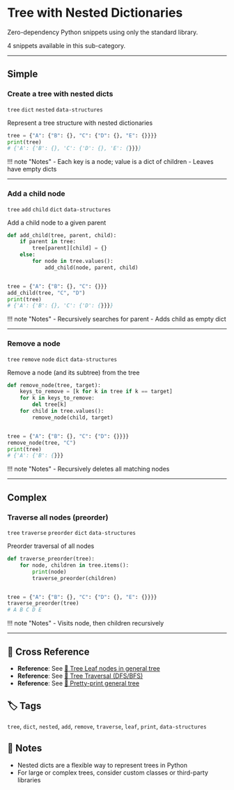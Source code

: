 # Tree with Nested Dictionaries

Zero-dependency Python snippets using only the standard library.

4 snippets available in this sub-category.

---

## Simple

###  Create a tree with nested dicts

`tree` `dict` `nested` `data-structures`

Represent a tree structure with nested dictionaries

```python
tree = {"A": {"B": {}, "C": {"D": {}, "E": {}}}}
print(tree)
# {'A': {'B': {}, 'C': {'D': {}, 'E': {}}}}
```

!!! note "Notes"
    - Each key is a node; value is a dict of children
    - Leaves have empty dicts

<hr class="snippet-divider">

### Add a child node

`tree` `add` `child` `dict` `data-structures`

Add a child node to a given parent

```python
def add_child(tree, parent, child):
    if parent in tree:
        tree[parent][child] = {}
    else:
        for node in tree.values():
            add_child(node, parent, child)


tree = {"A": {"B": {}, "C": {}}}
add_child(tree, "C", "D")
print(tree)
# {'A': {'B': {}, 'C': {'D': {}}}}
```

!!! note "Notes"
    - Recursively searches for parent
    - Adds child as empty dict

<hr class="snippet-divider">

### Remove a node

`tree` `remove` `node` `dict` `data-structures`

Remove a node (and its subtree) from the tree

```python
def remove_node(tree, target):
    keys_to_remove = [k for k in tree if k == target]
    for k in keys_to_remove:
        del tree[k]
    for child in tree.values():
        remove_node(child, target)


tree = {"A": {"B": {}, "C": {"D": {}}}}
remove_node(tree, "C")
print(tree)
# {'A': {'B': {}}}
```

!!! note "Notes"
    - Recursively deletes all matching nodes

<hr class="snippet-divider">

## Complex

###  Traverse all nodes (preorder)

`tree` `traverse` `preorder` `dict` `data-structures`

Preorder traversal of all nodes

```python
def traverse_preorder(tree):
    for node, children in tree.items():
        print(node)
        traverse_preorder(children)


tree = {"A": {"B": {}, "C": {"D": {}, "E": {}}}}
traverse_preorder(tree)
# A B C D E
```

!!! note "Notes"
    - Visits node, then children recursively

<hr class="snippet-divider">

## 🔗 Cross Reference

- **Reference**: See [📂 Tree Leaf nodes in general tree](tree_leaf_nodes.md)
- **Reference**: See [📂 Tree Traversal (DFS/BFS)](tree_traversal.md)
- **Reference**: See [📂 Pretty-print general tree](tree_traversal.md)

## 🏷️ Tags

`tree`, `dict`, `nested`, `add`, `remove`, `traverse`, `leaf`, `print`, `data-structures`

## 📝 Notes
- Nested dicts are a flexible way to represent trees in Python
- For large or complex trees, consider custom classes or third-party libraries

